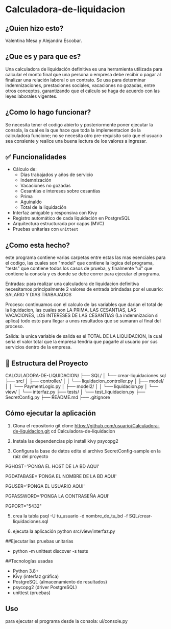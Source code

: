 # Calculadora-de-liquidacion

## ¿Quien hizo esto?
Valentina Mesa y Alejandra Escobar.

## ¿Que es y para que es?
Una calculadora de liquidación definitiva es una herramienta utilizada para calcular el monto final que una persona o empresa debe recibir o pagar al finalizar una relación laboral o un contrato. Se usa para determinar indemnizaciones, prestaciones sociales, vacaciones no gozadas, entre otros conceptos, garantizando que el cálculo se haga de acuerdo con las leyes laborales vigentes.

## ¿Como lo hago funcionar?
Se necesita tener el codigo abierto y posteriormente poner ejecutar la consola, la cual es la que hace que toda la implementacion de la calculadora funcione; no se necesita otro pre-requisito solo que el usuario sea consiente y realice una buena lectura de los valores a ingresar.

## ✅ Funcionalidades

- Cálculo de:
  - Días trabajados y años de servicio
  - Indemnización
  - Vacaciones no gozadas
  - Cesantías e intereses sobre cesantías
  - Prima
  - Aguinaldo
  - Total de la liquidación
- Interfaz amigable y responsiva con Kivy
- Registro automático de cada liquidación en PostgreSQL
- Arquitectura estructurada por capas (MVC)
- Pruebas unitarias con `unittest`

## ¿Como esta hecho?
este programa contiene varias carpetas entre estas las mas esenciales para el codigo, las cuales son "model" que contiene la logica del programa, "tests" que contiene todos los casos de prueba, y finalmente "ui" que contiene la consola y es donde se debe correr para ejecutar el programa.

Entradas: para realizar una calculadora de liquidacion definitiva necesitamos principalmente 2 valores de entrada brindadas por el usuario: SALARIO Y DIAS TRABAJADOS

Proceso: continuamos con el calculo de las variables que darian el total de la liquidacion, las cuales son LA PRIMA, LAS CESANTIAS, LAS VACACIONES, LOS INTERESES DE LAS CESANTIAS (La indemnizacion si aplica) todo esto 
para llegar a unos resultados que se sumaran al final del proceso.

Salida: la unica variable de salida es el TOTAL DE LA LIQUIDACION, la cual seria el valor total que la empresa tendria que pagarle al usuario por sus servicios dentro de la empresa.

## 📂 Estructura del Proyecto

CALCULADORA-DE-LIQUIDACION/
├── SQL/
│ └── crear-liquidaciones.sql
├── src/
│ ├── controller/
│ │ └── liquidacion_controller.py
│ ├── model/
│ │ └── PaymentLogic.py
│ ├── model2/
│ │ └── liquidacion.py
│ └── view/
│ └── interfaz.py
├── tests/
│ └── test_liquidacion.py
├── SecretConfig.py
├── README.md
├── .gitignore

## Cómo ejecutar la aplicación

1. Clona el repositorio
git clone https://github.com/usuario/Calculadora-de-liquidacion.git
cd Calculadora-de-liquidacion

2. Instala las dependencias
pip install kivy psycopg2

3. Configura la base de datos
edita el archivo SecretConfig-sample en la raiz del proyecto

 PGHOST='PONGA EL HOST DE LA BD AQUI'

 PGDATABASE='PONGA EL NOMBRE DE LA BD AQUI'
 
 PGUSER='PONGA EL USUARIO AQUI'
 
 PGPASSWORD='PONGA LA CONTRASEÑA AQUI'
 
 PGPORT="5432"

5. crea la tabla
psql -U tu_usuario -d nombre_de_tu_bd -f SQL/crear-liquidaciones.sql

6. ejecuta la aplicación
python src/view/interfaz.py

##Ejecutar las pruebas unitarias

* python -m unittest discover -s tests

##Tecnologías usadas

* Python 3.8+
* Kivy (interfaz gráfica)
* PostgreSQL (almacenamiento de resultados)
* psycopg2 (driver PostgreSQL)
* unittest (pruebas)

## Uso
para ejecutar el programa desde la consola: ui/console.py




